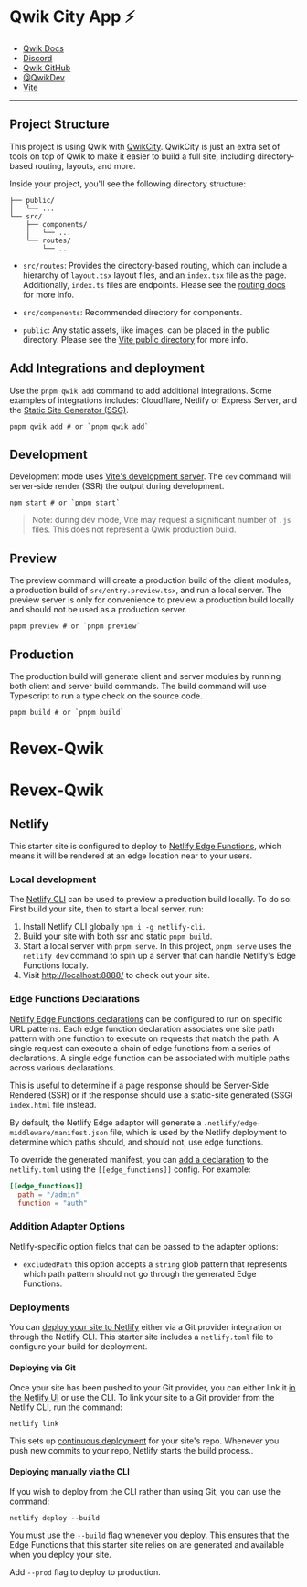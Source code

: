 # Qwik City App ⚡️

- [Qwik Docs](https://qwik.dev/)
- [Discord](https://qwik.dev/chat)
- [Qwik GitHub](https://github.com/QwikDev/qwik)
- [@QwikDev](https://twitter.com/QwikDev)
- [Vite](https://vitejs.dev/)

---

## Project Structure

This project is using Qwik with [QwikCity](https://qwik.dev/qwikcity/overview/).
QwikCity is just an extra set of tools on top of Qwik to make it easier to build
a full site, including directory-based routing, layouts, and more.

Inside your project, you'll see the following directory structure:

```
├── public/
│   └── ...
└── src/
    ├── components/
    │   └── ...
    └── routes/
        └── ...
```

- `src/routes`: Provides the directory-based routing, which can include a
  hierarchy of `layout.tsx` layout files, and an `index.tsx` file as the page.
  Additionally, `index.ts` files are endpoints. Please see the
  [routing docs](https://qwik.dev/qwikcity/routing/overview/) for more info.

- `src/components`: Recommended directory for components.

- `public`: Any static assets, like images, can be placed in the public
  directory. Please see the
  [Vite public directory](https://vitejs.dev/guide/assets.html#the-public-directory)
  for more info.

## Add Integrations and deployment

Use the `pnpm qwik add` command to add additional integrations. Some examples of
integrations includes: Cloudflare, Netlify or Express Server, and the
[Static Site Generator (SSG)](https://qwik.dev/qwikcity/guides/static-site-generation/).

```shell
pnpm qwik add # or `pnpm qwik add`
```

## Development

Development mode uses [Vite's development server](https://vitejs.dev/). The
`dev` command will server-side render (SSR) the output during development.

```shell
npm start # or `pnpm start`
```

> Note: during dev mode, Vite may request a significant number of `.js` files.
> This does not represent a Qwik production build.

## Preview

The preview command will create a production build of the client modules, a
production build of `src/entry.preview.tsx`, and run a local server. The preview
server is only for convenience to preview a production build locally and should
not be used as a production server.

```shell
pnpm preview # or `pnpm preview`
```

## Production

The production build will generate client and server modules by running both
client and server build commands. The build command will use Typescript to run a
type check on the source code.

```shell
pnpm build # or `pnpm build`
```

# Revex-Qwik

# Revex-Qwik

## Netlify

This starter site is configured to deploy to
[Netlify Edge Functions](https://docs.netlify.com/edge-functions/overview/),
which means it will be rendered at an edge location near to your users.

### Local development

The [Netlify CLI](https://docs.netlify.com/cli/get-started/) can be used to
preview a production build locally. To do so: First build your site, then to
start a local server, run:

1. Install Netlify CLI globally `npm i -g netlify-cli`.
2. Build your site with both ssr and static `pnpm build`.
3. Start a local server with `pnpm serve`. In this project, `pnpm serve` uses
   the `netlify dev` command to spin up a server that can handle Netlify's Edge
   Functions locally.
4. Visit [http://localhost:8888/](http://localhost:8888/) to check out your
   site.

### Edge Functions Declarations

[Netlify Edge Functions declarations](https://docs.netlify.com/edge-functions/declarations/)
can be configured to run on specific URL patterns. Each edge function
declaration associates one site path pattern with one function to execute on
requests that match the path. A single request can execute a chain of edge
functions from a series of declarations. A single edge function can be
associated with multiple paths across various declarations.

This is useful to determine if a page response should be Server-Side Rendered
(SSR) or if the response should use a static-site generated (SSG) `index.html`
file instead.

By default, the Netlify Edge adaptor will generate a
`.netlify/edge-middleware/manifest.json` file, which is used by the Netlify
deployment to determine which paths should, and should not, use edge functions.

To override the generated manifest, you can
[add a declaration](https://docs.netlify.com/edge-functions/declarations/#add-a-declaration)
to the `netlify.toml` using the `[[edge_functions]]` config. For example:

```toml
[[edge_functions]]
  path = "/admin"
  function = "auth"
```

### Addition Adapter Options

Netlify-specific option fields that can be passed to the adapter options:

- `excludedPath` this option accepts a `string` glob pattern that represents
  which path pattern should not go through the generated Edge Functions.

### Deployments

You can
[deploy your site to Netlify](https://docs.netlify.com/site-deploys/create-deploys/)
either via a Git provider integration or through the Netlify CLI. This starter
site includes a `netlify.toml` file to configure your build for deployment.

#### Deploying via Git

Once your site has been pushed to your Git provider, you can either link it
[in the Netlify UI](https://app.netlify.com/start) or use the CLI. To link your
site to a Git provider from the Netlify CLI, run the command:

```shell
netlify link
```

This sets up
[continuous deployment](https://docs.netlify.com/site-deploys/create-deploys/#deploy-with-git)
for your site's repo. Whenever you push new commits to your repo, Netlify starts
the build process..

#### Deploying manually via the CLI

If you wish to deploy from the CLI rather than using Git, you can use the
command:

```shell
netlify deploy --build
```

You must use the `--build` flag whenever you deploy. This ensures that the Edge
Functions that this starter site relies on are generated and available when you
deploy your site.

Add `--prod` flag to deploy to production.
